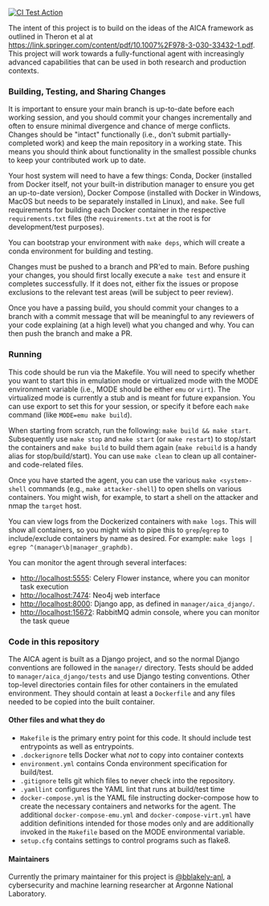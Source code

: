 [![CI Test Action](https://github.com/aica-iwg/aica-agent/actions/workflows/makefile.yml/badge.svg)](https://github.com/aica-iwg/aica-agent/actions/workflows/makefile.yml)

The intent of this project is to build on the ideas of the AICA framework as outlined in Theron et al at https://link.springer.com/content/pdf/10.1007%2F978-3-030-33432-1.pdf. This project will work towards a fully-functional agent with increasingly advanced capabilities that can be used in both research and production contexts.

<h3>Building, Testing, and Sharing Changes</h3>

It is important to ensure your main branch is up-to-date before each working session, and you should commit your changes incrementally and often to ensure minimal divergence and chance of merge conflicts. Changes should be "intact" functionally (i.e., don't submit partially-completed work) and keep the main repository in a working state. This means you should think about functionality in the smallest possible chunks to keep your contributed work up to date.

Your host system will need to have a few things: Conda, Docker (installed from Docker itself, not your built-in distribution manager to ensure you get an up-to-date version), Docker Compose (installed with Docker in Windows, MacOS but needs to be separately installed in Linux), and `make`. See full requirements for building each Docker container in the respective `requirements.txt` files (the `requirements.txt` at the root is for development/test purposes).

You can bootstrap your environment with `make deps`, which will create a conda environment for building and testing. 

Changes must be pushed to a branch and PR'ed to main. Before pushing your changes, you should first locally execute a `make test` and ensure it completes successfully. If it does not, either fix the issues or propose exclusions to the relevant test areas (will be subject to peer review).

Once you have a passing build, you should commit your changes to a branch with a commit message that will be meaningful to any reviewers of your code explaining (at a high level) what you changed and why. You can then push the branch and make a PR.

<h3>Running</h3>

This code should be run via the Makefile. You will need to specify whether you want to start this in emulation mode or virtualized mode with the MODE environment variable (i.e., MODE should be either `emu` or `virt`). The virtualized mode is currently a stub and is meant for future expansion. You can use export to set this for your session, or specify it before each `make` command (like `MODE=emu make build`).

When starting from scratch, run the following: `make build && make start`. Subsequently use `make stop` and `make start` (or `make restart`) to stop/start the containers and `make build` to build them again (`make rebuild` is a handy alias for stop/build/start). You can use `make clean` to clean up all container- and code-related files. 

Once you have started the agent, you can use the various `make <system>-shell` commands (e.g., `make attacker-shell`) to open shells on various containers. You might wish, for example, to start a shell on the attacker and nmap the `target` host. 

You can view logs from the Dockerized containers with `make logs`. This will show all containers, so you might wish to pipe this to `grep`/`egrep` to include/exclude containers by name as desired. For example: `make logs | egrep ^(manager\b|manager_graphdb)`.

You can monitor the agent through several interfaces:

* [http://localhost:5555](): Celery Flower instance, where you can monitor task execution
* [http://localhost:7474](): Neo4j web interface
* [http://localhost:8000](): Django app, as defined in `manager/aica_django/`.
* [http://localhost:15672](): RabbitMQ admin console, where you can monitor the task queue

<h3>Code in this repository</h3>

The AICA agent is built as a Django project, and so the normal Django conventions are followed in the `manager/` directory. Tests should be added to `manager/aica_django/tests` and use Django testing conventions. Other top-level directories contain files for other containers in the emulated environment. They should contain at least a `Dockerfile` and any files needed to be copied into the built container.

<h4>Other files and what they do</h4>

* `Makefile` is the primary entry point for this code. It should include test entrypoints as well as entrypoints.
* `.dockerignore` tells Docker what <em>not</em> to copy into container contexts
* `environment.yml` contains Conda environment specification for build/test. 
* `.gitignore` tells git which files to never check into the repository.
* `.yamllint` configures the YAML lint that runs at build/test time
* `docker-compose.yml`  is the YAML file instructing docker-compose how to create the necessary containers and networks for the agent. The additional `docker-compose-emu.yml` and `docker-compose-virt.yml` have addition definitions intended for those modes only and are additionally invoked in the `Makefile` based on the MODE environmental variable.
* `setup.cfg` contains settings to control programs such as flake8. 

<h4>Maintainers</h4>

Currently the primary maintainer for this project is [@bblakely-anl](https://github.com/bblakely-anl), a cybersecurity and machine learning researcher at Argonne National Laboratory.
